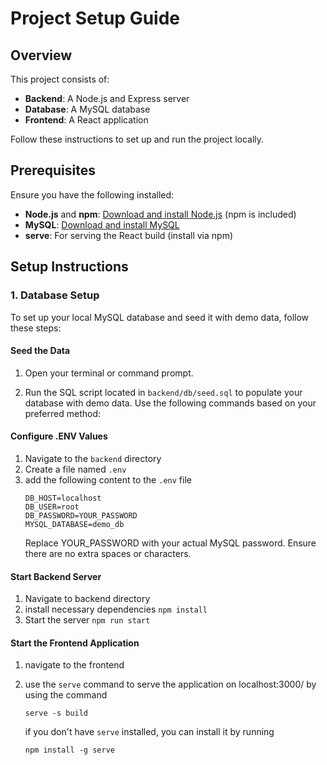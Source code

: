 # Project Setup Guide

## Overview

This project consists of:
- **Backend**: A Node.js and Express server
- **Database**: A MySQL database
- **Frontend**: A React application

Follow these instructions to set up and run the project locally.

## Prerequisites

Ensure you have the following installed:
- **Node.js** and **npm**: [Download and install Node.js](https://nodejs.org/) (npm is included)
- **MySQL**: [Download and install MySQL](https://dev.mysql.com/downloads/)
- **serve**: For serving the React build (install via npm)

## Setup Instructions

### 1. Database Setup

To set up your local MySQL database and seed it with demo data, follow these steps:

#### Seed the Data

1. Open your terminal or command prompt.

2. Run the SQL script located in `backend/db/seed.sql` to populate your database with demo data. Use the following commands based on your preferred method:

#### Configure .ENV Values

1. Navigate to the `backend` directory
2. Create a file named `.env`
3. add the following content to the `.env` file
   ```
   DB_HOST=localhost
   DB_USER=root
   DB_PASSWORD=YOUR_PASSWORD
   MYSQL_DATABASE=demo_db
   ```
   Replace YOUR_PASSWORD with your actual MySQL password. Ensure there are no extra spaces or characters.

#### Start Backend Server

1. Navigate to backend directory
2. install necessary dependencies
   ```npm install ```
3. Start the server
   ```npm run start```

#### Start the Frontend Application

1. navigate to the frontend
2. use the `serve` command to serve the application on localhost:3000/ by using the command
   
   ```serve -s build```
   
   if you don't have `serve` installed, you can install it by running
   
   ```npm install -g serve```
